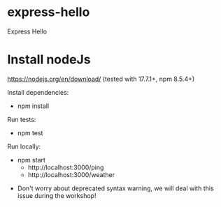 # express-hello
Express Hello

# Install nodeJs
https://nodejs.org/en/download/
(tested with 17.7.1+, npm 8.5.4+)

Install dependencies:
- npm install

Run tests:
- npm test

Run locally:
- npm start
  * http://localhost:3000/ping
  * http://localhost:3000/weather

* Don't worry about deprecated syntax warning, we will deal with this issue during the workshop!

